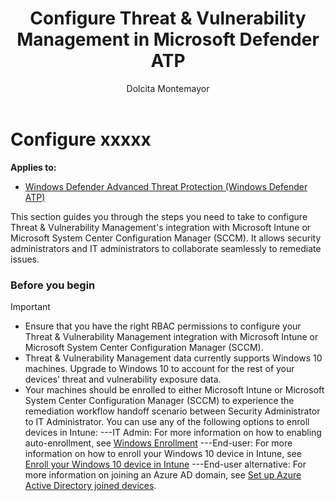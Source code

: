﻿---
title: Configure Threat & Vulnerability Management in Microsoft Defender ATP
description: Configure your Threat & Vulnerability Management to allow security administrators and IT administrators to collaborate seamlessly to remediate issues via Microsoft intune and Microsoft System Center Configuration Manager (SCCM) integrations.
keywords: RBAC, Threat & Vulnerability Management configuration, Threat & Vulnerability Management integrations, Microsft Intune integration with TVM, SCCM integration with TVM  
search.product: Windows 10
search.appverid: met150
ms.prod: w10
ms.mktglfcycl: deploy
ms.sitesec: library
ms.pagetype: security
ms.author: dolmont
author: Dolcita Montemayor
ms.localizationpriority: medium
manager: dansimp
audience: ITPro
ms.collection: M365-security-compliance 
ms.topic: article
---
# Configure xxxxx
**Applies to:**
- [Windows Defender Advanced Threat Protection (Windows Defender ATP)](https://go.microsoft.com/fwlink/p/?linkid=2069559)

This section guides you through the steps you need to take to configure Threat & Vulnerability Management's integration with Microsoft Intune or Microsoft System Center Configuration Manager (SCCM). It allows security administrators and IT administrators to collaborate seamlessly to remediate issues.

### Before you begin
>[!IMPORTANT] 
>- Ensure that you have the right RBAC permissions to configure your Threat & Vulnerability Management integration with Microsoft Intune or Microsoft System Center Configuration Manager (SCCM).   
>- Threat & Vulnerability Management data currently supports Windows 10 machines. Upgrade to Windows 10 to account for the rest of your devices’ threat and vulnerability exposure data.</br>
>- Your machines should be enrolled to either Microsoft Intune or Microsoft System Center Configuration Manager (SCCM) to experience the remediation workflow handoff scenario between Security Administrator to IT Administrator. You can use any of the following options to enroll devices in Intune:
>---IT Admin: For more information on how to enabling auto-enrollment, see [Windows Enrollment](https://docs.microsoft.com/intune/windows-enroll#enable-windows-10-automatic-enrollment)
>---End-user: For more information on how to enroll your Windows 10 device in Intune, see [Enroll your Windows 10 device in Intune](https://docs.microsoft.com/intune-user-help/enroll-your-w10-device-access-work-or-school)
>---End-user alternative: For more information on joining an Azure AD domain, see [Set up Azure Active Directory joined devices](https://docs.microsoft.com/azure/active-directory/device-management-azuread-joined-devices-setup).


